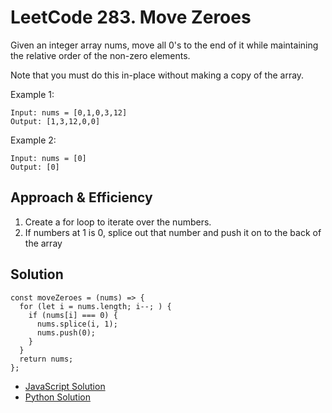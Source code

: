 # LeetCode 283. Move Zeroes
Given an integer array nums, move all 0's to the end of it while maintaining the relative order of the non-zero elements.

Note that you must do this in-place without making a copy of the array.

Example 1:
```
Input: nums = [0,1,0,3,12]
Output: [1,3,12,0,0]
```
Example 2:
```
Input: nums = [0]
Output: [0]
```

## Approach & Efficiency
1. Create a for loop to iterate over the numbers.
  1. If numbers at 1 is 0, splice out that number and push it on to the back of the array

## Solution
```
const moveZeroes = (nums) => {
  for (let i = nums.length; i--; ) {
    if (nums[i] === 0) {
      nums.splice(i, 1);
      nums.push(0);
    }
  }
  return nums;
};
```

- [JavaScript Solution](./orderedArray.js)
- [Python Solution](../../../python/code_challenges/arrays/move_zeroes/README.md)